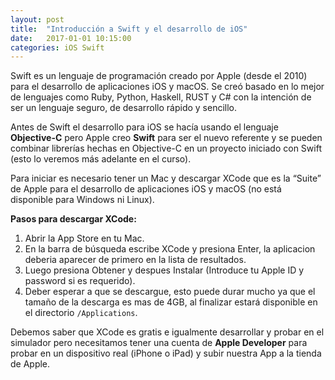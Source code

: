 ```yaml
---
layout: post
title:  "Introducción a Swift y el desarrollo de iOS"
date:   2017-01-01 10:15:00
categories: iOS Swift
---
```


Swift es un lenguaje de programación creado por Apple (desde el 2010) para el desarrollo de aplicaciones iOS y macOS. Se creó basado en lo mejor de lenguajes como Ruby, Python, Haskell, RUST y C# con la intención de ser un lenguaje seguro, de desarrollo rápido y sencillo.

Antes de Swift el desarrollo para iOS se hacía usando el lenguaje **Objective-C** pero Apple creo **Swift** para ser el nuevo referente y se pueden combinar librerías hechas en Objective-C en un proyecto iniciado con Swift (esto lo veremos más adelante en el curso).

Para iniciar es necesario tener un Mac y descargar XCode que es la “Suite” de Apple para el desarrollo de aplicaciones iOS y macOS (no está disponible para Windows ni Linux).

**Pasos para descargar XCode:**

1. Abrir la App Store en tu Mac.
2. En la barra de búsqueda escribe XCode y presiona Enter, la aplicacion deberia aparecer de primero en la lista de resultados.
3. Luego presiona Obtener y despues Instalar (Introduce tu Apple ID y password si es requerido).
4. Deber esperar a que se descargue, esto puede durar mucho ya que el tamaño de la descarga es mas de 4GB, al finalizar estará disponible en el directorio `/Applications`.

Debemos saber que XCode es gratis e igualmente desarrollar y probar en el simulador pero necesitamos tener una cuenta de **Apple Developer** para probar en un dispositivo real (iPhone o iPad) y subir nuestra App a la tienda de Apple.
